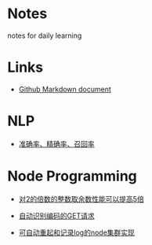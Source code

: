 Notes
=====

notes for daily learning

Links
=====

* [Github Markdown document](https://help.github.com/articles/github-flavored-markdown)

NLP
===

* [准确率、精确率、召回率](https://github.com/liwenzhu/notes/blob/master/nlp/accuracy_precision_recall.md)

Node Programming
================

* [对2的倍数的整数取余数性能可以提高5倍](https://github.com/liwenzhu/notes/blob/master/node/mod_programming.md)

* [自动识别编码的GET请求](https://github.com/liwenzhu/notes/blob/master/node/http_get.md)

* [可自动重起和记录log的node集群实现](https://github.com/liwenzhu/notes/blob/master/node/cluster_programming.md)